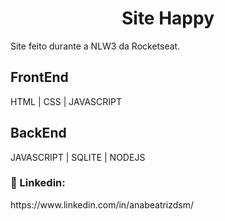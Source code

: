 <h1 align="center">Site Happy</h1>
<span align="center">Site feito durante a NLW3 da Rocketseat. </span>

<h2>FrontEnd</h2>
HTML | CSS | JAVASCRIPT

<h2>BackEnd</h2>
JAVASCRIPT | SQLITE | NODEJS

<h3>🔗 Linkedin:</h3> 
https://www.linkedin.com/in/anabeatrizdsm/


